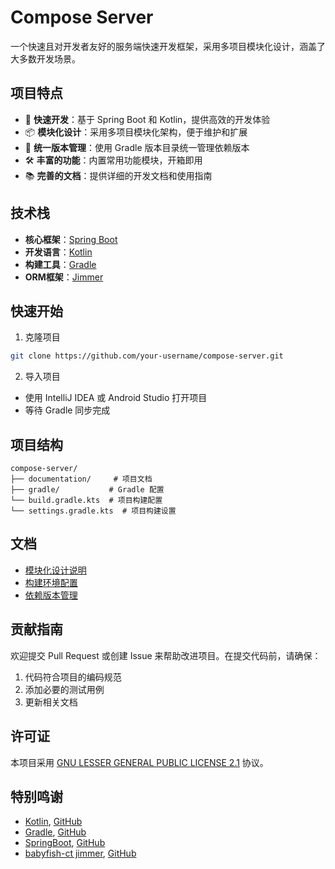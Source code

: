# Compose Server

一个快速且对开发者友好的服务端快速开发框架，采用多项目模块化设计，涵盖了大多数开发场景。

## 项目特点

- 🚀 **快速开发**：基于 Spring Boot 和 Kotlin，提供高效的开发体验
- 📦 **模块化设计**：采用多项目模块化架构，便于维护和扩展
- 🔧 **统一版本管理**：使用 Gradle 版本目录统一管理依赖版本
- 🛠️ **丰富的功能**：内置常用功能模块，开箱即用
- 📚 **完善的文档**：提供详细的开发文档和使用指南

## 技术栈

- **核心框架**：[Spring Boot](https://spring.io/projects/spring-boot)
- **开发语言**：[Kotlin](https://kotlinlang.org/)
- **构建工具**：[Gradle](https://gradle.org/)
- **ORM框架**：[Jimmer](https://github.com/babyfish-ct/jimmer)

## 快速开始

1. 克隆项目

```bash
git clone https://github.com/your-username/compose-server.git
```

2. 导入项目

- 使用 IntelliJ IDEA 或 Android Studio 打开项目
- 等待 Gradle 同步完成

## 项目结构

```
compose-server/
├── documentation/     # 项目文档
├── gradle/           # Gradle 配置
└── build.gradle.kts  # 项目构建配置
└── settings.gradle.kts  # 项目构建设置
```

## 文档

- [模块化设计说明](./documentation/model_manifest.md)
- [构建环境配置](./documentation/build_env.md)
- [依赖版本管理](./gradle/libs.versions.toml)

## 贡献指南

欢迎提交 Pull Request 或创建 Issue 来帮助改进项目。在提交代码前，请确保：

1. 代码符合项目的编码规范
2. 添加必要的测试用例
3. 更新相关文档

## 许可证

本项目采用 [GNU LESSER GENERAL PUBLIC LICENSE 2.1](/LICENSE) 协议。

## 特别鸣谢

- [Kotlin](https://kotlinlang.org/), [GitHub](https://github.com/JetBrains/kotlin)
- [Gradle](https://gradle.org/), [GitHub](https://github.com/gradle)
- [SpringBoot](https://spring.io/projects/spring-boot), [GitHub](https://github.com/spring-projects)
- [babyfish-ct jimmer](https://github.com/babyfish-ct), [GitHub](https://github.com/babyfish-ct/jimmer)
